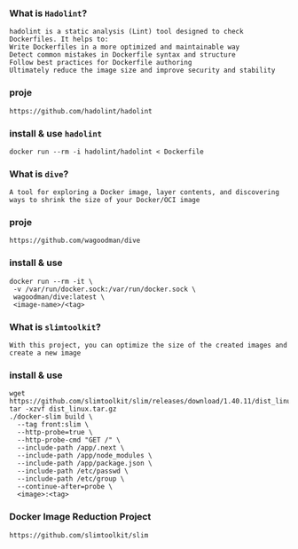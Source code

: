 ###  What is `Hadolint`?
```
hadolint is a static analysis (Lint) tool designed to check Dockerfiles. It helps to:
Write Dockerfiles in a more optimized and maintainable way
Detect common mistakes in Dockerfile syntax and structure
Follow best practices for Dockerfile authoring
Ultimately reduce the image size and improve security and stability
```
### proje
```
https://github.com/hadolint/hadolint
```
### install & use `hadolint`
```
docker run --rm -i hadolint/hadolint < Dockerfile
```

### What is `dive`?
```
A tool for exploring a Docker image, layer contents, and discovering ways to shrink the size of your Docker/OCI image
```
### proje
```
https://github.com/wagoodman/dive
```
### install & use
```
docker run --rm -it \
 -v /var/run/docker.sock:/var/run/docker.sock \
 wagoodman/dive:latest \
 <image-name>/<tag>
```
### What is `slimtoolkit`?
```
With this project, you can optimize the size of the created images and create a new image
```
### install & use
```
wget https://github.com/slimtoolkit/slim/releases/download/1.40.11/dist_linux.tar.gz
tar -xzvf dist_linux.tar.gz
./docker-slim build \
  --tag front:slim \
  --http-probe=true \
  --http-probe-cmd "GET /" \
  --include-path /app/.next \
  --include-path /app/node_modules \
  --include-path /app/package.json \
  --include-path /etc/passwd \
  --include-path /etc/group \
  --continue-after=probe \
  <image>:<tag>

```
### Docker Image Reduction Project
```
https://github.com/slimtoolkit/slim
```
